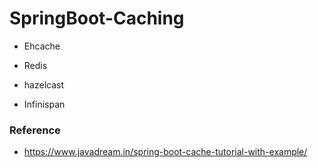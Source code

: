 # SpringBoot-Caching

- Ehcache

- Redis

- hazelcast

- Infinispan

### Reference

- https://www.javadream.in/spring-boot-cache-tutorial-with-example/
